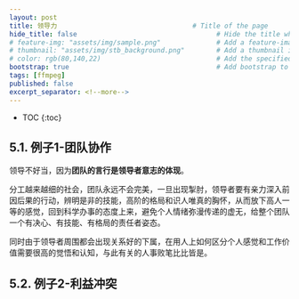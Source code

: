 ```yaml
---
layout: post
title: 领导力                                  # Title of the page
hide_title: false                                   # Hide the title when displaying the post, but shown in lists of posts
# feature-img: "assets/img/sample.png"              # Add a feature-image to the post
# thumbnail: "assets/img/stb_background.png"        # Add a thumbnail image on blog view
# color: rgb(80,140,22)                             # Add the specified color as feature image, and change link colors in post
bootstrap: true                                     # Add bootstrap to the page
tags: [ffmpeg]
published: false
excerpt_separator: <!--more-->
---
```


<!--more-->
* TOC
{:toc}


## 5.1. 例子1-团队协作

领导不好当，因为**团队的言行是领导者意志的体现**。

分工越来越细的社会，团队永远不会完美，一旦出现掣肘，领导者要有亲力深入前因后果的行动，辨明是非的技能，高阶的格局和识人唯真的胸怀，从而放下高人一等的感觉，回到科学办事的态度上来，避免个人情绪弥漫传递的虚无，给整个团队一个有决心、有技能、有格局的责任者姿态。

同时由于领导者周围都会出现关系好的下属，在用人上如何区分个人感觉和工作价值需要很高的觉悟和认知，与此有关的人事败笔比比皆是。

## 5.2. 例子2-利益冲突